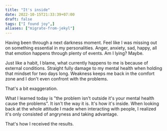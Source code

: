 ```yaml
---
title: "It's inside"
date: 2022-10-15T21:33:39+07:00
draft: false
tags: ["I found joy",]
aliases: ["migrate-from-jekyl"]
---
```


Having been through a next darkness moment. Feel like I was missing out on something essential in my personalities. Anger, anxiety, sad, happy, all that emotion happens through plenty of events. Am I lying? Maybe.
<!--more-->

Just like a habit, I blame, what currently happens to me is because of external conditions. Straight fully damage to my mental health when holding that mindset for two days long. Weakness keeps me back in the comfort zone and I don't even confront with the problems.

That's a bit exaggeration.

What I learned today is "the problem isn't outside it's your mental health cause the problems". It isn't the way it is. It's how it's inside. When looking back at the whole attitude I made when interacting with people, I realized it's only consisted of angryness and taking advantage.

That's how I received the results.